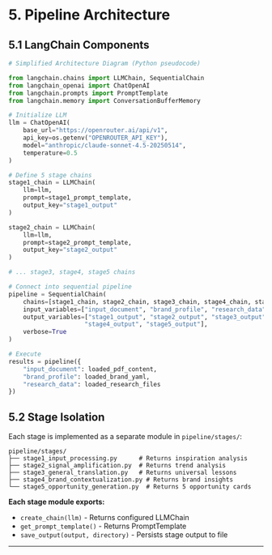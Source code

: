 # 5. Pipeline Architecture

## 5.1 LangChain Components

```python
# Simplified Architecture Diagram (Python pseudocode)

from langchain.chains import LLMChain, SequentialChain
from langchain_openai import ChatOpenAI
from langchain.prompts import PromptTemplate
from langchain.memory import ConversationBufferMemory

# Initialize LLM
llm = ChatOpenAI(
    base_url="https://openrouter.ai/api/v1",
    api_key=os.getenv("OPENROUTER_API_KEY"),
    model="anthropic/claude-sonnet-4.5-20250514",
    temperature=0.5
)

# Define 5 stage chains
stage1_chain = LLMChain(
    llm=llm,
    prompt=stage1_prompt_template,
    output_key="stage1_output"
)

stage2_chain = LLMChain(
    llm=llm,
    prompt=stage2_prompt_template,
    output_key="stage2_output"
)

# ... stage3, stage4, stage5 chains

# Connect into sequential pipeline
pipeline = SequentialChain(
    chains=[stage1_chain, stage2_chain, stage3_chain, stage4_chain, stage5_chain],
    input_variables=["input_document", "brand_profile", "research_data"],
    output_variables=["stage1_output", "stage2_output", "stage3_output",
                     "stage4_output", "stage5_output"],
    verbose=True
)

# Execute
results = pipeline({
    "input_document": loaded_pdf_content,
    "brand_profile": loaded_brand_yaml,
    "research_data": loaded_research_files
})
```

## 5.2 Stage Isolation

Each stage is implemented as a separate module in `pipeline/stages/`:

```
pipeline/stages/
├── stage1_input_processing.py      # Returns inspiration analysis
├── stage2_signal_amplification.py  # Returns trend analysis
├── stage3_general_translation.py   # Returns universal lessons
├── stage4_brand_contextualization.py # Returns brand insights
└── stage5_opportunity_generation.py  # Returns 5 opportunity cards
```

**Each stage module exports:**
- `create_chain(llm)` - Returns configured LLMChain
- `get_prompt_template()` - Returns PromptTemplate
- `save_output(output, directory)` - Persists stage output to file

---
